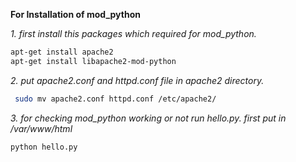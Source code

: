 **For Installation of mod_python**

*1. first install this packages which required for mod_python.*
```bash
apt-get install apache2
apt-get install libapache2-mod-python
```

*2. put apache2.conf and httpd.conf file in apache2 directory.*
```bash
 sudo mv apache2.conf httpd.conf /etc/apache2/
 ```

*3. for checking mod_python working or not run hello.py. first put in /var/www/html*
```bash
python hello.py
```
